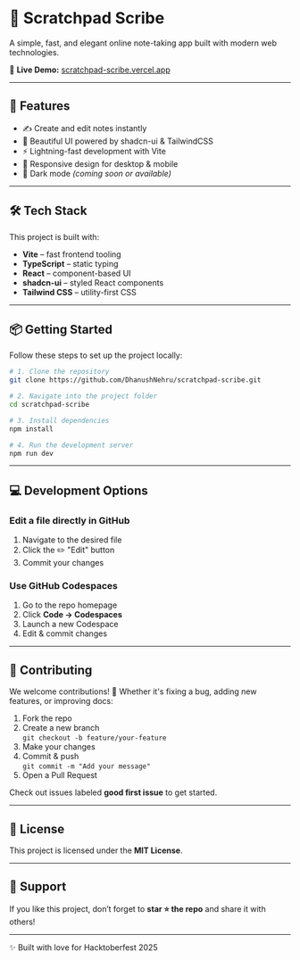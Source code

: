# 📝 Scratchpad Scribe

A simple, fast, and elegant online note-taking app built with modern web technologies.

🔗 **Live Demo:** [scratchpad-scribe.vercel.app](https://scratchpad-scribe.vercel.app)

---

## 🚀 Features

- ✍️ Create and edit notes instantly
- 🎨 Beautiful UI powered by shadcn-ui & TailwindCSS
- ⚡ Lightning-fast development with Vite
- 📱 Responsive design for desktop & mobile
- 🌙 Dark mode *(coming soon or available)*

---

## 🛠️ Tech Stack

This project is built with:

- **Vite** – fast frontend tooling
- **TypeScript** – static typing
- **React** – component-based UI
- **shadcn-ui** – styled React components
- **Tailwind CSS** – utility-first CSS

---

## 📦 Getting Started

Follow these steps to set up the project locally:

```sh
# 1. Clone the repository
git clone https://github.com/DhanushNehru/scratchpad-scribe.git

# 2. Navigate into the project folder
cd scratchpad-scribe

# 3. Install dependencies
npm install

# 4. Run the development server
npm run dev
```

---

## 💻 Development Options

### Edit a file directly in GitHub

1. Navigate to the desired file
2. Click the ✏️ "Edit" button
3. Commit your changes

### Use GitHub Codespaces

1. Go to the repo homepage
2. Click **Code → Codespaces**
3. Launch a new Codespace
4. Edit & commit changes

---

## 🤝 Contributing

We welcome contributions! 🎉 Whether it's fixing a bug, adding new features, or improving docs:

1. Fork the repo
2. Create a new branch  
   `git checkout -b feature/your-feature`
3. Make your changes
4. Commit & push  
   `git commit -m "Add your message"`
5. Open a Pull Request

Check out issues labeled **good first issue** to get started.

---

## 📜 License

This project is licensed under the **MIT License**.

---

## 🌟 Support

If you like this project, don’t forget to **star ⭐ the repo** and share it with others!

---

✨ Built with love for Hacktoberfest 2025